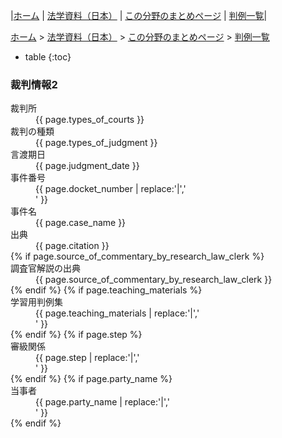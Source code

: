 |[ホーム](/) | [法学資料（日本）](../../) | [この分野のまとめページ](../) | [判例一覧](./)|

[ホーム](/) > [法学資料（日本）](../../) > [この分野のまとめページ](../) > [判例一覧](./)

* table
{:toc}

### 裁判情報2


<dl>
	<dt>裁判所</dt><dd>{{ page.types_of_courts }} </dd>
	<dt>裁判の種類</dt><dd>{{ page.types_of_judgment }}  </dd>
	<dt>言渡期日</dt><dd>{{ page.judgment_date }}  </dd>
	<dt>事件番号</dt><dd>{{ page.docket_number | replace:'|','</dd><dd>' }}  </dd>
	<dt>事件名</dt><dd>{{ page.case_name }}  </dd>
	<dt>出典</dt><dd>{{ page.citation }}  </dd>
	{% if page.source_of_commentary_by_research_law_clerk %}
	<dt>調査官解説の出典</dt><dd>{{ page.source_of_commentary_by_research_law_clerk }}  </dd>
	{% endif %}
	{% if page.teaching_materials %}
	<dt>学習用判例集</dt><dd>{{ page.teaching_materials | replace:'|','</dd><dd>' }}  </dd>
	{% endif %}
	{% if page.step %}
	<dt>審級関係</dt><dd>{{ page.step | replace:'|','</dd><dd>' }}  </dd>
	{% endif %}
	{% if page.party_name %}
	<dt>当事者</dt><dd>{{ page.party_name | replace:'|','</dd><dd>'  }}  </dd>
	{% endif %}
</dl>
